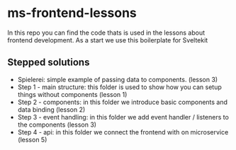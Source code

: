 # ms-frontend-lessons

In this repo you can find the code thats is used in the lessons about frontend development. As a start we use this boilerplate for Sveltekit

## Stepped solutions

- Spielerei: simple example of passing data to components. (lesson 3)
- Step 1 - main structure: this folder is used to show how you can setup things without components (lesson 1)
- Step 2 - components: in this folder we introduce basic components and data binding (lesson 2)
- Step 3 - event handling: in this folder we add event handler / listeners to the components (lesson 3)
- Step 4 - api: in this folder we connect the frontend with on microservice (lesson 5)
